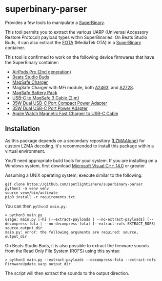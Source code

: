 # superbinary-parser

Provides a few tools to manipulate a [SuperBinary](https://github.com/hack-different/apple-knowledge/blob/main/_docs/UARP_and_FOTA.md#uarp---universal-accessory-restore-protocol).

This tool permits you to extract the various UARP (Universal Accessory Restore Protocol) payload types within SuperBinaries.
On Beats Studio Buds, it can also extract the [FOTA](https://github.com/hack-different/apple-knowledge/blob/main/_docs/UARP_and_FOTA.md#fota---firmware-over-the-air) (MediaTek OTA)
in a [SuperBinary](https://github.com/hack-different/apple-knowledge/blob/main/_docs/UARP_and_FOTA.md#uarp---universal-accessory-restore-protocol) container.

This tool is confirmed to work on the following device firmwares that have the SuperBinary container:
- [AirPods Pro (2nd generation)](https://appledb.dev/device/AirPods-Pro-(2nd-generation).html)
- [Beats Studio Buds](https://appledb.dev/device/Beats-Studio-Buds.html)
- [MagSafe Charger](https://appledb.dev/device/MagSafe-Charger.html)
- MagSafe Charger with MFi module, both [A2463](https://mesu.apple.com/assets/com_apple_MobileAsset_UARP_A2463/com_apple_MobileAsset_UARP_A2463.xml), and [A2728](https://mesu.apple.com/assets/com_apple_MobileAsset_UARP_A2728/com_apple_MobileAsset_UARP_A2728.xml).
- [MagSafe Battery Pack](https://appledb.dev/device/MagSafe-Battery-Pack.html)
- [USB-C to MagSafe 3 Cable (2 m)](https://appledb.dev/device/USB-C-to-MagSafe-3-Cable-(2-m).html)
- [35W Dual USB-C Port Compact Power Adapter](https://appledb.dev/device/35W-Dual-USB-C-Port-Compact-Power-Adapter.html)
- [35W Dual USB-C Port Power Adapter](https://appledb.dev/device/35W-Dual-USB-C-Port-Power-Adapter.html)
- [Apple Watch Magnetic Fast Charger to USB-C Cable](https://appledb.dev/device/Apple-Watch-Magnetic-Fast-Charger-to-USB-C-Cable.html)

## Installation
As this package depends on a secondary repository ([LZMAAlone](https://github.com/spotlightishere/LZMAAlone)) for custom LZMA decoding,
it's recommended to install this package within a virtual environment.

You'll need appropriate build tools for your system.
If you are installing on a Windows system, first download [Microsoft Visual C++ 14.0](https://visualstudio.microsoft.com/visual-cpp-build-tools/) or greater.

Assuming a UNIX operating system, execute similar to the following:
```
git clone https://github.com/spotlightishere/superbinary-parser
python3 -m venv venv
source venv/bin/activate
pip3 install -r requirements.txt
```

You can then `python3 main.py`:
```
> python3 main.py
usage: main.py [-h] [--extract-payloads | --no-extract-payloads] [--decompress-fota | --no-decompress-fota] [--extract-rofs EXTRACT_ROFS] source output_dir
main.py: error: the following arguments are required: source, output_dir
```

On Beats Studio Buds, it is also possible to extract the firmware sounds from the Read Only File System (ROFS) using this syntax:
``` 
> python3 main.py --extract-payloads --decompress-fota --extract-rofs FirmwareUpdate.uarp output_dir
```
The script will then extract the sounds to the output direction.

